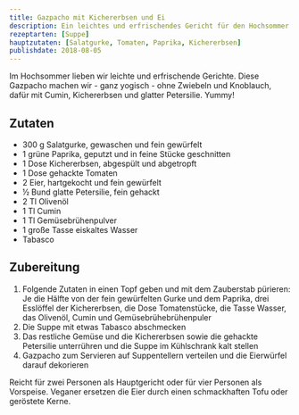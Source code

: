 ```yaml
---
title: Gazpacho mit Kichererbsen und Ei
description: Ein leichtes und erfrischendes Gericht für den Hochsommer
rezeptarten: [Suppe]
hauptzutaten: [Salatgurke, Tomaten, Paprika, Kichererbsen]
publishdate: 2018-08-05
---
```


Im Hochsommer lieben wir leichte und erfrischende Gerichte. Diese Gazpacho machen wir - ganz yogisch - ohne Zwiebeln und Knoblauch, dafür mit Cumin, Kichererbsen und glatter Petersilie. Yummy!

## Zutaten

- 300 g Salatgurke, gewaschen und fein gewürfelt
- 1 grüne Paprika, geputzt und in feine Stücke geschnitten
- 1 Dose Kichererbsen, abgespült und abgetropft
- 1 Dose gehackte Tomaten
- 2 Eier, hartgekocht und fein gewürfelt
- ½ Bund glatte Petersilie, fein gehackt
- 2 Tl Olivenöl
- 1 Tl Cumin
- 1 Tl Gemüsebrühenpulver
- 1 große Tasse eiskaltes Wasser
- Tabasco


## Zubereitung

1. Folgende Zutaten in einen Topf geben und mit dem Zauberstab pürieren: Je die Hälfte von der fein gewürfelten Gurke und dem Paprika, drei Esslöffel der Kichererbsen, die Dose Tomatenstücke, die Tasse Wasser, das Olivenöl, Cumin und Gemüsebrühebrühenpuler
2. Die Suppe mit etwas Tabasco abschmecken
3. Das restliche Gemüse und die Kichererbsen sowie die gehackte Petersilie unterrühren und die Suppe im Kühlschrank kalt stellen
4. Gazpacho zum Servieren auf Suppentellern verteilen und die Eierwürfel darauf dekorieren

Reicht für zwei Personen als Hauptgericht oder für vier Personen als Vorspeise. Veganer ersetzen die Eier durch einen schmackhaften Tofu oder geröstete Kerne.

